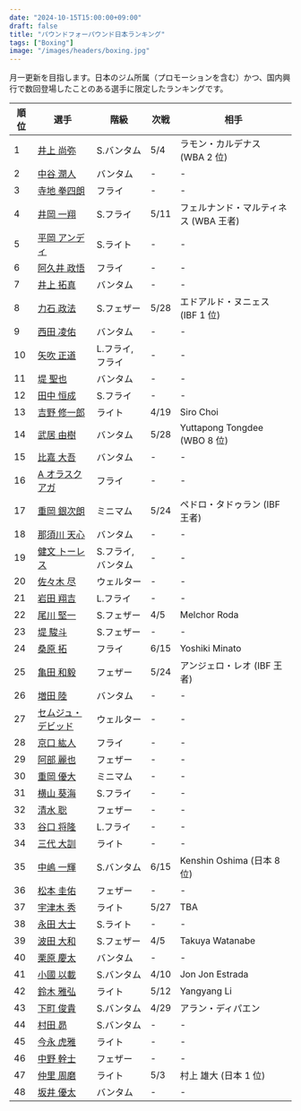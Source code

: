 ```yaml
---
date: "2024-10-15T15:00:00+09:00"
draft: false
title: "パウンドフォーパウンド日本ランキング"
tags: ["Boxing"]
image: "/images/headers/boxing.jpg"
---
```


月一更新を目指します。日本のジム所属（プロモーションを含む）かつ、国内興行で数回登場したことのある選手に限定したランキングです。

順位|選手|階級|次戦|相手
---|---|---|---|---
1|[井上 尚弥](https://boxrec.com/en/box-pro/628407)|S.バンタム|5/4|ラモン・カルデナス (WBA 2 位)
2|[中谷 潤人](https://boxrec.com/en/box-pro/718508)|バンタム|-|-
3|[寺地 拳四朗](https://boxrec.com/en/box-pro/692967)|フライ|-|-
4|[井岡 一翔](https://boxrec.com/en/box-pro/483786)|S.フライ|5/11|フェルナンド・マルティネス (WBA 王者)
5|[平岡 アンディ](https://boxrec.com/en/box-pro/672119)|S.ライト|-|-
6|[阿久井 政悟](https://boxrec.com/en/box-pro/685429)|フライ|-|-
7|[井上 拓真](https://boxrec.com/en/box-pro/667667)|バンタム|-|-
8|[力石 政法](https://boxrec.com/en/box-pro/806436)|S.フェザー|5/28|エドアルド・ヌニェス (IBF 1 位)
9|[西田 凌佑](https://boxrec.com/en/box-pro/898844)|バンタム|-|-
10|[矢吹 正道](https://boxrec.com/en/box-pro/752510)|L.フライ, フライ|-|-
11|[堤 聖也](https://boxrec.com/en/box-pro/829718)|バンタム|-|-
12|[田中 恒成](https://boxrec.com/en/box-pro/666339)|S.フライ|-|-
13|[吉野 修一郎](https://boxrec.com/en/box-pro/737760)|ライト|4/19|Siro Choi
14|[武居 由樹](https://boxrec.com/en/box-pro/990774)|バンタム|5/28|Yuttapong Tongdee (WBO 8 位)
15|[比嘉 大吾](https://boxrec.com/en/box-pro/691593)|バンタム|-|-
16|[A オラスクアガ](https://boxrec.com/en/box-pro/904246)|フライ|-|-
17|[重岡 銀次朗](https://boxrec.com/en/box-pro/846108)|ミニマム|5/24|ペドロ・タドゥラン (IBF 王者)
18|[那須川 天心](https://boxrec.com/en/box-pro/853210)|バンタム|-|-
19|[健文 トーレス](https://boxrec.com/en/box-pro/233323)|S.フライ, バンタム|-|-
20|[佐々木 尽](https://boxrec.com/en/box-pro/847229)|ウェルター|-|-
21|[岩田 翔吉](https://boxrec.com/en/box-pro/853769)|L.フライ|-|-
22|[尾川 堅一](https://boxrec.com/en/box-pro/535757)|S.フェザー|4/5|Melchor Roda
23|[堤 駿斗](https://boxrec.com/en/box-pro/863092)|S.フェザー|-|-
24|[桑原 拓](https://boxrec.com/en/box-pro/836764)|フライ|6/15|Yoshiki Minato
25|[亀田 和毅](https://boxrec.com/en/box-pro/472942)|フェザー|5/24|アンジェロ・レオ (IBF 王者)
26|[増田 陸](https://boxrec.com/en/box-pro/1096530)|バンタム|-|-
27|[セムジュ・デビッド](https://boxrec.com/en/box-pro/898239)|ウェルター|-|-
28|[京口 紘人](https://boxrec.com/en/box-pro/752878)|フライ|-|-
29|[阿部 麗也](https://boxrec.com/en/box-pro/654234)|フェザー|-|-
30|[重岡 優大](https://boxrec.com/en/box-pro/900843)|ミニマム|-|-
31|[横山 葵海](https://boxrec.com/en/box-pro/1182099)|S.フライ|-|-
32|[清水 聡](https://boxrec.com/en/box-pro/767358)|フェザー|-|-
33|[谷口 将隆](https://boxrec.com/en/box-pro/747308)|L.フライ|-|-
34|[三代 大訓](https://boxrec.com/en/box-pro/794104)|ライト|-|-
35|[中嶋 一輝](https://boxrec.com/en/box-pro/799358)|S.バンタム|6/15|Kenshin Oshima (日本 8 位)
36|[松本 圭佑](https://boxrec.com/en/box-pro/944445)|フェザー|-|-
37|[宇津木 秀](https://boxrec.com/en/box-pro/829717)|ライト|5/27|TBA
38|[永田 大士](https://boxrec.com/en/box-pro/694940)|S.ライト|-|-
39|[波田 大和](https://boxrec.com/en/box-pro/731145)|S.フェザー|4/5|Takuya Watanabe
40|[栗原 慶太](https://boxrec.com/en/box-pro/568329)|バンタム|-|-
41|[小國 以載](https://boxrec.com/en/box-pro/518213)|S.バンタム|4/10|Jon Jon Estrada
42|[鈴木 雅弘](https://boxrec.com/en/box-pro/846560)|ライト|5/12|Yangyang Li
43|[下町 俊貴](https://boxrec.com/en/box-pro/740239)|S.バンタム|4/29|アラン・ディパエン
44|[村田 昴](https://boxrec.com/en/box-pro/893147)|S.バンタム|-|-
45|[今永 虎雅](https://boxrec.com/en/box-pro/889835)|ライト|-|-
46|[中野 幹士](https://boxrec.com/en/box-pro/853415)|フェザー|-|-
47|[仲里 周磨](https://boxrec.com/en/box-pro/716694)|ライト|5/3|村上 雄大 (日本 1 位)
48|[坂井 優太](https://boxrec.com/en/box-pro/1130028)|バンタム|-|-
